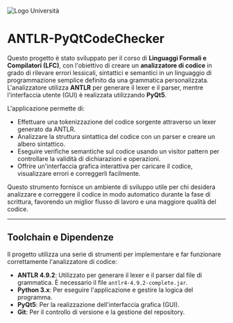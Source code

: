 ![Logo Università](https://www.unibg.it/themes/custom/unibg/logo.svg) 
# **ANTLR-PyQtCodeChecker**

Questo progetto è stato sviluppato per il corso di **Linguaggi Formali e Compilatori (LFC)**, con l'obiettivo di creare un **analizzatore di codice** in grado di rilevare errori lessicali, sintattici e semantici in un linguaggio di programmazione semplice definito da una grammatica personalizzata. L'analizzatore utilizza **ANTLR** per generare il lexer e il parser, mentre l'interfaccia utente (GUI) è realizzata utilizzando **PyQt5**.

L'applicazione permette di:
- Effettuare una tokenizzazione del codice sorgente attraverso un lexer generato da ANTLR.
- Analizzare la struttura sintattica del codice con un parser e creare un albero sintattico.
- Eseguire verifiche semantiche sul codice usando un visitor pattern per controllare la validità di dichiarazioni e operazioni.
- Offrire un'interfaccia grafica interattiva per caricare il codice, visualizzare errori e correggerli facilmente.

Questo strumento fornisce un ambiente di sviluppo utile per chi desidera analizzare e correggere il codice in modo automatico durante la fase di scrittura, favorendo un miglior flusso di lavoro e una maggiore qualità del codice.

---

## **Toolchain e Dipendenze**

Il progetto utilizza una serie di strumenti per implementare e far funzionare correttamente l'analizzatore di codice:

- **ANTLR 4.9.2**: Utilizzato per generare il lexer e il parser dal file di grammatica. È necessario il file `antlr4-4.9.2-complete.jar`.
- **Python 3.x**: Per eseguire l'applicazione e gestire la logica del programma.
- **PyQt5**: Per la realizzazione dell'interfaccia grafica (GUI).
- **Git**: Per il controllo di versione e la gestione del repository.

